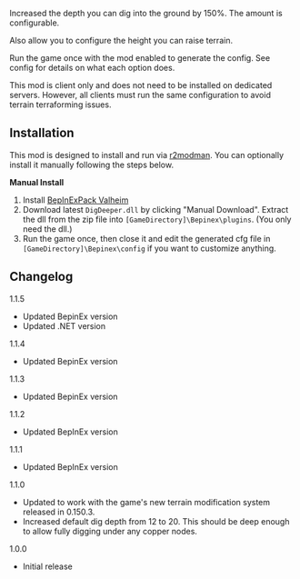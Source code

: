 Increased the depth you can dig into the ground by 150%. The amount is configurable.

Also allow you to configure the height you can raise terrain.

Run the game once with the mod enabled to generate the config. See config for details on what each option does.

This mod is client only and does not need to be installed on dedicated servers. However, all clients must run the same configuration to avoid terrain terraforming issues.

## Installation
This mod is designed to install and run via [r2modman](https://thunderstore.io/package/ebkr/r2modman/). You can optionally install it manually following the steps below.

**Manual Install**
1. Install [BepInExPack Valheim](https://valheim.thunderstore.io/package/denikson/BepInExPack_Valheim/)
2. Download latest ``DigDeeper.dll`` by clicking "Manual Download". Extract the dll from the zip file into ``[GameDirectory]\Bepinex\plugins``. (You only need the dll.)
3. Run the game once, then close it and edit the generated cfg file in ``[GameDirectory]\Bepinex\config`` if you want to customize anything.

## Changelog

1.1.5

* Updated BepinEx version
* Updated .NET version

1.1.4

* Updated BepinEx version

1.1.3

* Updated BepinEx version

1.1.2

* Updated BepInEx version

1.1.1

* Updated BepInEx version

1.1.0

* Updated to work with the game's new terrain modification system released in 0.150.3.
* Increased default dig depth from 12 to 20. This should be deep enough to allow fully digging under any copper nodes.

1.0.0

* Initial release
